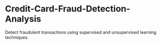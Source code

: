 # Credit-Card-Fraud-Detection-Analysis
Detect fraudulent transactions using supervised and unsupervised learning techniques.
